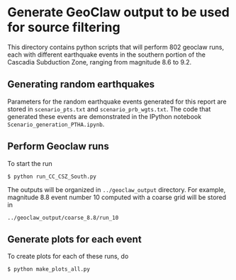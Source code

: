 # Generate GeoClaw output to be used for source filtering #

This directory contains python scripts that will perform 802 geoclaw runs,
each with different earthquake events in the southern portion of the
Cascadia Subduction Zone, ranging from magnitude 8.6 to 9.2.

## Generating random earthquakes

Parameters for the random earthquake events generated for this report are
stored in `scenario_pts.txt` and `scenario_prb_wgts.txt`.
The code that generated these events are demonstrated in the IPython notebook
`Scenario_generation_PTHA.ipynb`.

## Perform Geoclaw runs
To start the run
```
$ python run_CC_CSZ_South.py
```
The outputs will be organized in `../geoclaw_output` directory.
For example, magnitude 8.8 event number 10 computed with a coarse grid
will be stored in
```
../geoclaw_output/coarse_8.8/run_10
```

## Generate plots for each event
To create plots for each of these runs, do
```
$ python make_plots_all.py
```
